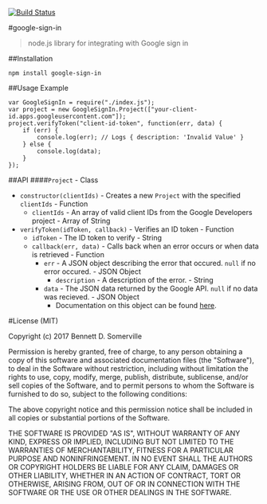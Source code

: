 [![Build Status](https://travis-ci.org/javacoolme/google-sign-in.svg?branch=master)](https://travis-ci.org/javacoolme/google-sign-in)

#google-sign-in

> node.js library for integrating with Google sign in

##Installation

    npm install google-sign-in
##Usage Example

	var GoogleSignIn = require("./index.js");
	var project = new GoogleSignIn.Project(["your-client-id.apps.googleusercontent.com"]);
	project.verifyToken("client-id-token", function(err, data) {
		if (err) {
			console.log(err); // Logs { description: 'Invalid Value' }
		} else {
			console.log(data);
		}
	});
##API
####`Project` - Class
- `constructor(clientIds)` - Creates a new `Project` with the specified `clientIds` - Function
  - `clientIds` - An array of valid client IDs from the Google Developers project - Array of String
- `verifyToken(idToken, callback)` - Verifies an ID token - Function
  - `idToken` - The ID token to verify - String
  - `callback(err, data)` - Calls back when an error occurs or when data is retrieved - Function
    - `err` - A JSON object describing the error that occured. `null` if no error occured. - JSON Object
      - `description` - A description of the error. - String
    - `data` - The JSON data returned by the Google API. `null` if no data was recieved. - JSON Object
      - Documentation on this object can be found [here](https://developers.google.com/identity/sign-in/web/backend-auth#calling-the-tokeninfo-endpoint "data object documentation").

#License (MIT)

Copyright (c) 2017 Bennett D. Somerville

Permission is hereby granted, free of charge, to any person obtaining a copy
of this software and associated documentation files (the "Software"), to deal
in the Software without restriction, including without limitation the rights
to use, copy, modify, merge, publish, distribute, sublicense, and/or sell
copies of the Software, and to permit persons to whom the Software is
furnished to do so, subject to the following conditions:

The above copyright notice and this permission notice shall be included in all
copies or substantial portions of the Software.

THE SOFTWARE IS PROVIDED "AS IS", WITHOUT WARRANTY OF ANY KIND, EXPRESS OR
IMPLIED, INCLUDING BUT NOT LIMITED TO THE WARRANTIES OF MERCHANTABILITY,
FITNESS FOR A PARTICULAR PURPOSE AND NONINFRINGEMENT. IN NO EVENT SHALL THE
AUTHORS OR COPYRIGHT HOLDERS BE LIABLE FOR ANY CLAIM, DAMAGES OR OTHER
LIABILITY, WHETHER IN AN ACTION OF CONTRACT, TORT OR OTHERWISE, ARISING FROM,
OUT OF OR IN CONNECTION WITH THE SOFTWARE OR THE USE OR OTHER DEALINGS IN THE
SOFTWARE.
